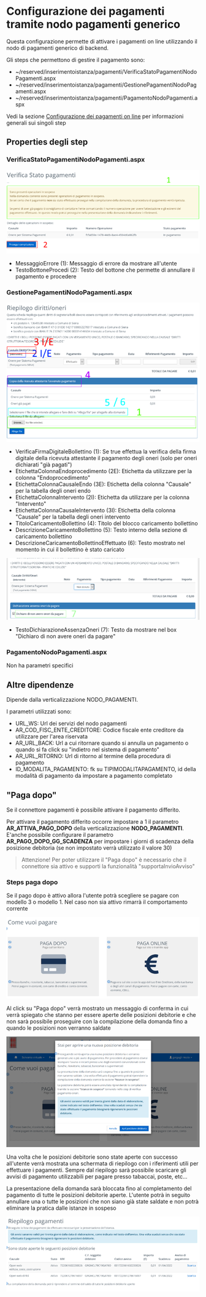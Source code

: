 # Configurazione dei pagamenti tramite nodo pagamenti generico

Questa configurazione permette di attivare i pagamenti on line utilizzando il nodo di pagamenti generico di backend.

Gli steps che permettono di gestire il pagamento sono:

- ~/reserved/inserimentoistanza/pagamenti/VerificaStatoPagamentiNodoPagamenti.aspx
- ~/reserved/inserimentoistanza/pagamenti/GestionePagamentiNodoPagamenti.aspx
- ~/reserved/inserimentoistanza/pagamenti/PagamentoNodoPagamenti.aspx

Vedi la sezione [Configurazione dei pagamenti on line](../../README.md) per informazioni generali sui singoli step

## Properties degli step

### VerificaStatoPagamentiNodoPagamenti.aspx

![Step di verifica oneri](./immagini/step-verifica-pagamenti.png)

- MessaggioErrore (1): Messaggio di errore da mostrare all'utente
- TestoBottoneProcedi (2): Testo del bottone che permette di annullare il pagamento e procedere

### GestionePagamentiNodoPagamenti.aspx

![Gestione pagamenti fig.1](./immagini/step-pagamento.png)

- VerificaFirmaDigitaleBollettino (1): Se true effettua la verifica della firma digitale della ricevuta attestante il pagamento degli oneri (solo per oneri dichiarati "già pagati")
- EtichettaColonnaEndoprocedimento (2E): Etichetta da utilizzare per la colonna "Endoprocedimento"
- EtichettaColonnaCausaleEndo (3E): Etichetta della colonna "Causale" per la tabella degli oneri endo
- EtichettaColonnaIntervento (2I): Etichetta da utilizzare per la colonna "Intervento"
- EtichettaColonnaCausaleIntervento (3I): Etichetta della colonna "Causale" per la tabella degli oneri intervento
- TitoloCaricamentoBollettino (4): Titolo del blocco caricamento bollettino
- DescrizioneCaricamentoBollettino (5): Testo interno della sezione di caricamento bollettino
- DescrizioneCaricamentoBollettinoEffettuato (6): Testo mostrato nel momento in cui il bollettino è stato caricato

![Gestione pagamenti fig.2](./immagini/step-pagamento2.png)

- TestoDichiarazioneAssenzaOneri (7): Testo da mostrare nel box "Dichiaro di non avere oneri da pagare"

### PagamentoNodoPagamenti.aspx

Non ha parametri specifici

## Altre dipendenze

Dipende dalla verticalizzazione NODO_PAGAMENTI.

I parametri utilizzati sono:

- URL_WS: Url dei servizi del nodo pagamenti
- AR_COD_FISC_ENTE_CREDITORE: Codice fiscale ente creditore da utilizzare per l'area riservata
- AR_URL_BACK: Url a cui ritornare quando si annulla un pagamento o quando si fa click su "indietro nel sistema di pagamento"
- AR_URL_RITORNO: Url di ritorno al termine della procedura di pagamento
- ID_MODALITA_PAGAMENTO: fk su TIPIMODALITAPAGAMENTO, id della modalità di pagamento da impostare a pagamento completato

## "Paga dopo"

Se il connettore pagamenti è possibile attivare il pagamento differito.

Per attivare il pagamento differito occorre impostare a 1 il parametro **AR_ATTIVA_PAGO_DOPO** della verticalizzazione **NODO_PAGAMENTI**.
E'anche possibile configurare il parametro **AR_PAGO_DOPO_GG_SCADENZA** per impostare i giorni di scadenza della posizione debitoria 
(se non impostato verrà utilizzato il valore 30)

> Attenzione! Per poter utilizzare il "Paga dopo" è necessario che il connettore sia attivo e supporti la funzionalità "supportaInvioAvviso" 

### Steps paga dopo

Se il pago dopo è attivo allora l'utente potrà scegliere se pagare con modello 3 o modello 1. Nel caso non sia attivo rimarrà il comportamento corrente

![Step 1](./immagini/pd1.png)

Al click su "Paga dopo" verrà mostrato un messaggio di conferma in cui verrà spiegato che stanno per essere aperte delle posizioni debitorie e che non sarà possibile proseguire con la compilazione della domanda fino a quando le posizioni non verranno saldate

![Step 2](./immagini/pd2.png)

Una volta che le posizioni debitorie sono state aperte con successo all'utente verrà mostrata una schermata di riepilogo con i riferimenti utili per effettuare i pagamenti. Sempre dal riepilogo sarà possibile scaricare gli avvisi di pagamento utilizzabili per pagare presso tabaccai, poste, etc…

La presentazione della domanda sarà bloccata fino al completamento del pagamento di tutte le posizioni debitorie aperte. L'utente potrà in seguito annullare una o tutte le posizioni che non siano già state saldate e non potrà eliminare la pratica dalle istanze in sospeso

![Step 3](./immagini/pd3.png)
